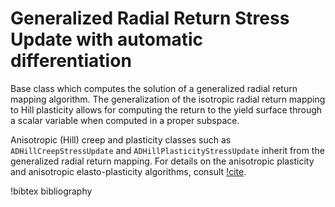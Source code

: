 # Generalized Radial Return Stress Update with automatic differentiation

Base class which computes the solution of a generalized radial return mapping algorithm.
The generalization of the isotropic radial return mapping to Hill plasticity allows for
computing the return to the yield surface through a scalar variable when computed
in a proper subspace.

Anisotropic (Hill) creep and plasticity classes such as `ADHillCreepStressUpdate` and 
`ADHillPlasticityStressUpdate` inherit from the generalized radial return mapping. For
details on the anisotropic plasticity and anisotropic elasto-plasticity algorithms, consult
[!cite](versino2018generalized).

!bibtex bibliography
